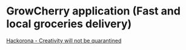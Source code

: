 # GrowCherry application (Fast and local groceries delivery)

[Hackorona - Creativity will not be quarantined](https://hackorona.in.dev/)

